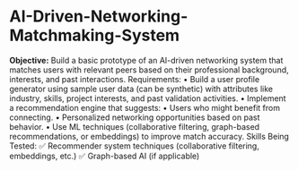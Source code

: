 # AI-Driven-Networking-Matchmaking-System

**Objective:** Build a basic prototype of an AI-driven networking system that matches users with relevant peers based on their professional background, interests, and past interactions.
Requirements:
	•	Build a user profile generator using sample user data (can be synthetic) with attributes like industry, skills, project interests, and past validation activities.
	•	Implement a recommendation engine that suggests:
	•	Users who might benefit from connecting.
	•	Personalized networking opportunities based on past behavior.
	•	Use ML techniques (collaborative filtering, graph-based recommendations, or embeddings) to improve match accuracy.
Skills Being Tested:
✅ Recommender system techniques (collaborative filtering, embeddings, etc.)
✅ Graph-based AI (if applicable)
